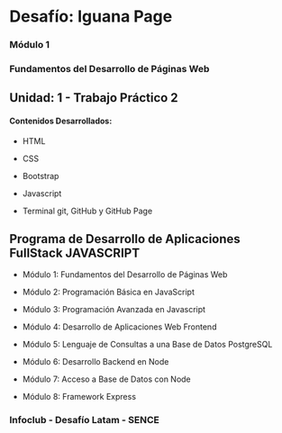 # Desafío: Iguana Page

### Módulo 1
### Fundamentos del Desarrollo de Páginas Web

## Unidad: 1 - Trabajo Práctico 2

#### Contenidos Desarrollados:

- HTML

- CSS

- Bootstrap

- Javascript

- Terminal git, GitHub y GitHub Page

## Programa de Desarrollo de Aplicaciones FullStack JAVASCRIPT

- Módulo 1: Fundamentos del Desarrollo de Páginas Web

- Módulo 2: Programación Básica en JavaScript

- Módulo 3: Programación Avanzada en Javascript

- Módulo 4: Desarrollo de Aplicaciones Web Frontend

- Módulo 5: Lenguaje de Consultas a una Base de Datos PostgreSQL

- Módulo 6: Desarrollo Backend en Node

- Módulo 7: Acceso a Base de Datos con Node

- Módulo 8: Framework Express


### Infoclub - Desafío Latam - SENCE